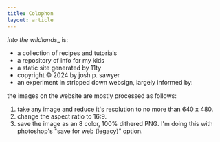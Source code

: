 ```yaml
---
title: Colophon
layout: article
---
```


_into the wildlands_</em>_ is:

- a collection of recipes and tutorials
- a repository of info for my kids
- a static site generated by 11ty
- copyright &copy; 2024 by josh p. sawyer
- an experiment in stripped down websign, largely informed by:

the images on the website are mostly processed as follows:

1. take any image and reduce it's resolution to no more than 640 x 480.
2. change the aspect ratio to 16:9.
3. save the image as an 8 color, 100% dithered PNG. I'm doing this with photoshop's "save for web (legacy)" option.
